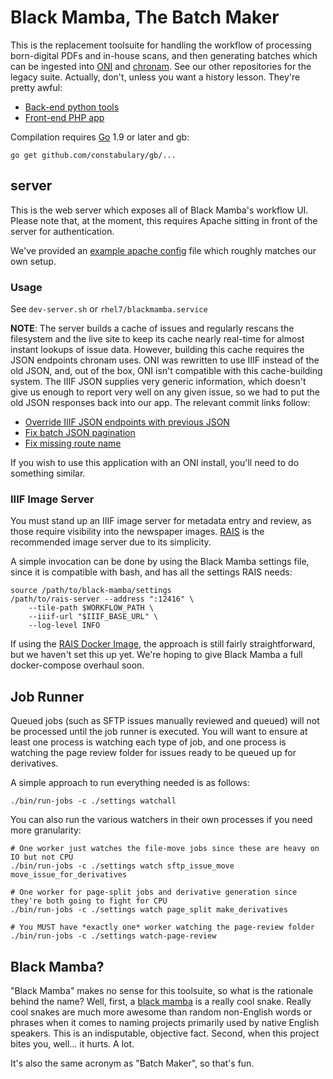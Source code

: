 Black Mamba, The Batch Maker
===

This is the replacement toolsuite for handling the workflow of processing
born-digital PDFs and in-house scans, and then generating batches which can be
ingested into [ONI](https://github.com/open-oni/open-oni) and
[chronam](https://github.com/LibraryOfCongress/chronam).  See our other
repositories for the legacy suite.  Actually, don't, unless you want a history
lesson.  They're pretty awful:

- [Back-end python tools](https://github.com/uoregon-libraries/pdf-to-chronam)
- [Front-end PHP app](https://github.com/uoregon-libraries/pdf-to-chronam-admin)

Compilation requires [Go](https://golang.org/dl/) 1.9 or later and gb:

    go get github.com/constabulary/gb/...

server
---

This is the web server which exposes all of Black Mamba's workflow UI.  Please
note that, at the moment, this requires Apache sitting in front of the server
for authentication.

We've provided an [example apache config](apache.conf) file which roughly
matches our own setup.

### Usage

See `dev-server.sh` or `rhel7/blackmamba.service`

**NOTE**: The server builds a cache of issues and regularly rescans the
filesystem and the live site to keep its cache nearly real-time for almost
instant lookups of issue data.  However, building this cache requires the JSON
endpoints chronam uses.  ONI was rewritten to use IIIF instead of the old JSON,
and, out of the box, ONI isn't compatible with this cache-building system.  The
IIIF JSON supplies very generic information, which doesn't give us enough to
report very well on any given issue, so we had to put the old JSON responses
back into our app.  The relevant commit links follow:

- [Override IIIF JSON endpoints with previous JSON](https://github.com/uoregon-libraries/oregon-oni/commit/067ab17084d9015996932d2e001226aa18bbcdb6)
- [ Fix batch JSON pagination](https://github.com/uoregon-libraries/oregon-oni/commit/0463435615b23058ca1bc2afd8017e7001dc0657)
- [Fix missing route name](https://github.com/uoregon-libraries/oregon-oni/commit/94f84a30abd6ad5a38c8bd932a95297e1a9b1989)

If you wish to use this application with an ONI install, you'll need to do
something similar.

### IIIF Image Server

You must stand up an IIIF image server for metadata entry and review, as those
require visibility into the newspaper images.
[RAIS](https://github.com/uoregon-libraries/rais-image-server) is the
recommended image server due to its simplicity.

A simple invocation can be done by using the Black Mamba settings file, since
it is compatible with bash, and has all the settings RAIS needs:

    source /path/to/black-mamba/settings
    /path/to/rais-server --address ":12416" \
        --tile-path $WORKFLOW_PATH \
        --iiif-url "$IIIF_BASE_URL" \
        --log-level INFO

If using the [RAIS Docker Image](https://hub.docker.com/r/uolibraries/rais/),
the approach is still fairly straightforward, but we haven't set this up yet.
We're hoping to give Black Mamba a full docker-compose overhaul soon.

Job Runner
---

Queued jobs (such as SFTP issues manually reviewed and queued) will not be
processed until the job runner is executed.  You will want to ensure at least
one process is watching each type of job, and one process is watching the page
review folder for issues ready to be queued up for derivatives.

A simple approach to run everything needed is as follows:

    ./bin/run-jobs -c ./settings watchall

You can also run the various watchers in their own processes if you need more granularity:

    # One worker just watches the file-move jobs since these are heavy on IO but not CPU
    ./bin/run-jobs -c ./settings watch sftp_issue_move move_issue_for_derivatives

    # One worker for page-split jobs and derivative generation since they're both going to fight for CPU
    ./bin/run-jobs -c ./settings watch page_split make_derivatives

    # You MUST have *exactly one* worker watching the page-review folder
    ./bin/run-jobs -c ./settings watch-page-review

Black Mamba?
---

"Black Mamba" makes no sense for this toolsuite, so what is the rationale
behind the name?  Well, first, a [black mamba](https://en.wikipedia.org/wiki/Black_mamba)
is a really cool snake.  Really cool snakes are much more awesome than
random non-English words or phrases when it comes to naming projects primarily
used by native English speakers.  This is an indisputable, objective fact.
Second, when this project bites you, well... it hurts.  A lot.

It's also the same acronym as "Batch Maker", so that's fun.
